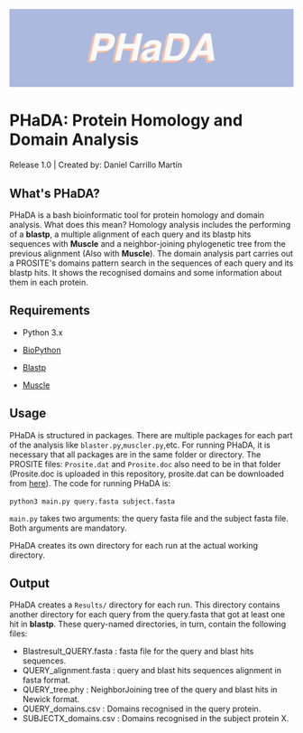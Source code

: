 ![logo](/picturename.jpg)

# PHaDA: Protein Homology and Domain Analysis

Release 1.0 | Created by: Daniel Carrillo Martín

## What's PHaDA?

PHaDA is a bash bioinformatic tool for protein homology and domain analysis. What does this mean? Homology analysis includes the performing of a **blastp**, a multiple alignment of each query and its blastp hits sequences with **Muscle** and a neighbor-joining phylogenetic tree from the previous alignment (Also with **Muscle**). The domain analysis part carries out a PROSITE's domains pattern search in the sequences of each query and its blastp hits. It shows the recognised domains and some information about them in each protein. 

## Requirements

- Python 3.x

- [BioPython](https://biopython.org/)

- [Blastp](https://blast.ncbi.nlm.nih.gov/Blast.cgi?PAGE_TYPE=BlastDocs&DOC_TYPE=Download)

- [Muscle](https://www.drive5.com/muscle/)

## Usage 

PHaDA is structured in packages. There are multiple packages for each part of the analysis like `blaster.py`,`muscler.py`,etc. For running PHaDA, it is necessary that all packages are in the same folder or directory. The PROSITE files: `Prosite.dat` and `Prosite.doc` also need to be in that folder (Prosite.doc is uploaded in this repository, prosite.dat can be downloaded from [here](ftp://ftp.expasy.org/databases/prosite)). The code for running PHaDA is:

`python3 main.py query.fasta subject.fasta`

`main.py` takes two arguments: the query fasta file and the subject fasta file. Both arguments are mandatory.

PHaDA creates its own directory for each run at the actual working directory. 

## Output

PHaDA creates a `Results/` directory for each run. This directory contains another directory for each query from the query.fasta that got at least one hit in **blastp**. These query-named directories, in turn, contain the following files:

- Blastresult_QUERY.fasta : fasta file for the query and blast hits sequences.
- QUERY_alignment.fasta : query and blast hits sequences alignment in fasta format.
- QUERY_tree.phy : NeighborJoining tree of the query and blast hits in Newick format.
- QUERY_domains.csv : Domains recognised in the query protein.
- SUBJECTX_domains.csv : Domains recognised in the subject protein X.
